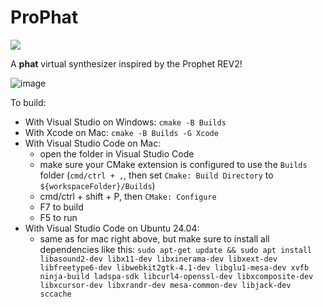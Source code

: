 # Pro**Phat**

[![](https://github.com/vberthiaume/ProPhat/actions/workflows/build_and_test.yml/badge.svg)](https://github.com/vberthiaume/ProPhat/actions)

A **phat** virtual synthesizer inspired by the Prophet REV2!

![image](https://github.com/vberthiaume/ProPhat/assets/3721265/09299357-186f-4edf-92af-c5df1645bcc9)

To build:
- With Visual Studio on Windows: `cmake -B Builds`
- With Xcode on Mac: `cmake -B Builds -G Xcode`
- With Visual Studio Code on Mac:
    - open the folder in Visual Studio Code
    - make sure your CMake extension is configured to use the `Builds` folder (`cmd/ctrl + ,`, then set `Cmake: Build Directory` to `${workspaceFolder}/Builds`)
    - cmd/ctrl + shift + P, then `CMake: Configure`
    - F7 to build
    - F5 to run
- With Visual Studio Code on Ubuntu 24.04:
    - same as for mac right above, but make sure to install all dependencies like this: `sudo apt-get update && sudo apt install libasound2-dev libx11-dev libxinerama-dev libxext-dev libfreetype6-dev libwebkit2gtk-4.1-dev libglu1-mesa-dev xvfb ninja-build ladspa-sdk libcurl4-openssl-dev libxcomposite-dev libxcursor-dev libxrandr-dev mesa-common-dev libjack-dev sccache`
